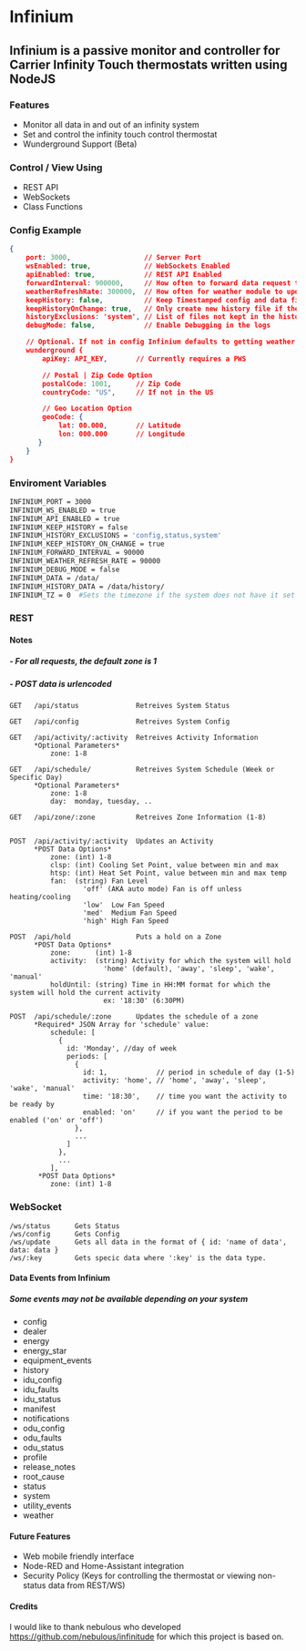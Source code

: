 # Infinium

## Infinium is a passive monitor and controller for Carrier Infinity Touch thermostats written using NodeJS

### Features

* Monitor all data in and out of an infinity system
* Set and control the infinity touch control thermostat
* Wunderground Support (Beta)

### Control / View Using

* REST API
* WebSockets
* Class Functions

### Config Example

```json
{
    port: 3000,                  // Server Port
    wsEnabled: true,             // WebSockets Enabled
    apiEnabled: true,            // REST API Enabled
    forwardInterval: 900000,     // How often to forward data request to Carrier (in millis)
    weatherRefreshRate: 300000,  // How often for weather module to update
    keepHistory: false,          // Keep Timestamped config and data files
    keepHistoryOnChange: true,   // Only create new history file if the data has changed
    historyExclusions: 'system', // List of files not kept in the history folder. (comma delimited)
    debugMode: false,            // Enable Debugging in the logs

    // Optional. If not in config Infinium defaults to getting weather data from Carrier.
    wunderground {
        apiKey: API_KEY,       // Currently requires a PWS

        // Postal | Zip Code Option
        postalCode: 1001,      // Zip Code
        countryCode: "US",     // If not in the US

        // Geo Location Option
        geoCode: {
            lat: 00.000,       // Latitude
            lon: 000.000       // Longitude
       }
    }
}
```

### Enviroment Variables

```bash
INFINIUM_PORT = 3000
INFINIUM_WS_ENABLED = true
INFINIUM_API_ENABLED = true
INFINIUM_KEEP_HISTORY = false
INFINIUM_HISTORY_EXCLUSIONS = 'config,status,system'
INFINIUM_KEEP_HISTORY_ON_CHANGE = true
INFINIUM_FORWARD_INTERVAL = 90000
INFINIUM_WEATHER_REFRESH_RATE = 90000
INFINIUM_DEBUG_MODE = false
INFINIUM_DATA = /data/
INFINIUM_HISTORY_DATA = /data/history/
INFINIUM_TZ = 0  #Sets the timezone if the system does not have it set
```

### REST

#### Notes

##### - For all requests, the default zone is 1

##### - POST data is urlencoded

```text
GET   /api/status              Retreives System Status

GET   /api/config              Retreives System Config

GET   /api/activity/:activity  Retreives Activity Information
      *Optional Parameters*
          zone: 1-8

GET   /api/schedule/           Retreives System Schedule (Week or Specific Day)
      *Optional Parameters*
          zone: 1-8
          day:  monday, tuesday, ..

GET   /api/zone/:zone          Retreives Zone Information (1-8)


POST  /api/activity/:activity  Updates an Activity
      *POST Data Options*
          zone: (int) 1-8
          clsp: (int) Cooling Set Point, value between min and max
          htsp: (int) Heat Set Point, value between min and max temp
          fan:  (string) Fan Level
                  'off' (AKA auto mode) Fan is off unless heating/cooling
                  'low'  Low Fan Speed
                  'med'  Medium Fan Speed
                  'high' High Fan Speed

POST  /api/hold                Puts a hold on a Zone
      *POST Data Options*
          zone:      (int) 1-8
          activity:  (string) Activity for which the system will hold
                       'home' (default), 'away', 'sleep', 'wake', 'manual'
          holdUntil: (string) Time in HH:MM format for which the system will hold the current activity
                       ex: '18:30' (6:30PM)

POST  /api/schedule/:zone      Updates the schedule of a zone
      *Required* JSON Array for 'schedule' value:
          schedule: [
            {
              id: 'Monday', //day of week
              periods: [
                {
                  id: 1,            // period in schedule of day (1-5)
                  activity: 'home', // 'home', 'away', 'sleep', 'wake', 'manual'
                  time: '18:30',    // time you want the activity to be ready by
                  enabled: 'on'     // if you want the period to be enabled ('on' or 'off')
                },
                ...
              ]
            },
            ...
          ],
       *POST Data Options*
          zone: (int) 1-8
```

### WebSocket

```text
/ws/status      Gets Status
/ws/config      Gets Config
/ws/update      Gets all data in the format of { id: 'name of data', data: data }
/ws/:key        Gets specic data where ':key' is the data type.
```

#### Data Events from Infinium

##### *Some events may not be available depending on your system*

* config
* dealer
* energy
* energy_star
* equipment_events
* history
* idu_config
* idu_faults
* idu_status
* manifest
* notifications
* odu_config
* odu_faults
* odu_status
* profile
* release_notes
* root_cause
* status
* system
* utility_events
* weather

#### Future Features

* Web mobile friendly interface
* Node-RED and Home-Assistant integration
* Security Policy (Keys for controlling the thermostat or viewing non-status data from REST/WS)

#### Credits

I would like to thank nebulous who developed <https://github.com/nebulous/infinitude> for which this project is based on.
